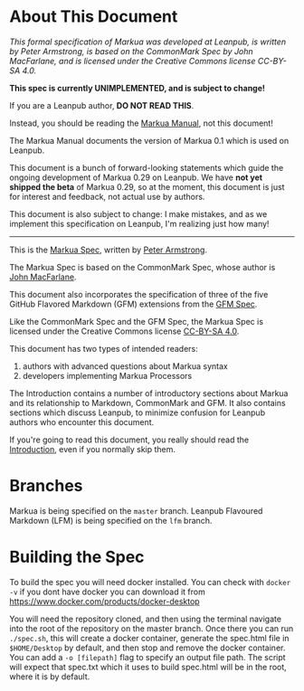 # About This Document

*This formal specification of Markua was developed at Leanpub,
is written by Peter Armstrong,
is based on the CommonMark Spec by John MacFarlane,
and is licensed under the Creative Commons license CC-BY-SA 4.0.*

**This spec is currently UNIMPLEMENTED, and is subject to change!**

If you are a Leanpub author, **DO NOT READ THIS**.

Instead, you should be reading the [Markua Manual](https://leanpub.com/markua/read),
not this document!

The Markua Manual documents the version of Markua 0.1 which is used on Leanpub.

This document is a bunch of forward-looking statements which guide the ongoing
development of Markua 0.29 on Leanpub. We have **not yet shipped the beta** of
Markua 0.29, so at the moment, this document is just for interest and feedback,
not actual use by authors.

This document is also subject to change: I make mistakes, and as we implement
this specification on Leanpub, I'm realizing just how many!

* * *

This is the [Markua Spec](http://markua.com`), written by
[Peter Armstrong](https://twitter.com/peterarmstrong).

The Markua Spec is based on the CommonMark Spec, whose author is
[John MacFarlane](https://johnmacfarlane.net/).

This document also incorporates the specification of three of the five GitHub
Flavored Markdown (GFM) extensions from the [GFM
Spec](https://github.github.com/gfm/).

Like the CommonMark Spec and the GFM Spec, the Markua Spec is licensed under
the Creative Commons license
[CC-BY-SA 4.0](http://creativecommons.org/licenses/by-sa/4.0/).

This document has two types of intended readers:

1. authors with advanced questions about Markua syntax
2. developers implementing Markua Processors

The Introduction contains a number of introductory sections about Markua and
its relationship to Markdown, CommonMark and GFM. It also contains sections
which discuss Leanpub, to minimize confusion for Leanpub authors who encounter
this document.

If you're going to read this document, you really should read the
[Introduction](http://markua.com/#introduction),
even if you normally skip them.

# Branches

Markua is being specified on the `master` branch.
Leanpub Flavoured Markdown (LFM) is being specified on the `lfm` branch.

# Building the Spec

To build the spec you will need docker installed. You can check with 
```docker -v``` 
if you dont have docker you can download it from https://www.docker.com/products/docker-desktop

You will need the repository cloned, and then using the terminal navigate into the root of the repository on the master branch.
Once there you can run ```./spec.sh```, this will create a docker container, generate the spec.html file in `$HOME/Desktop` by default, and then stop and remove the docker container. You can add a `-o [filepath]` flag to specify an output file path. The script will expect that spec.txt which it uses to build spec.html will be in the root, where it is by default.
